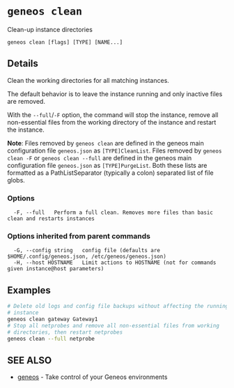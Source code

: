 # `geneos clean`

Clean-up instance directories

```text
geneos clean [flags] [TYPE] [NAME...]
```

## Details

Clean the working directories for all matching instances.

The default behavior is to leave the instance running and only inactive files
are removed.

With the `--full`/`-F` option, the command will stop the
instance, remove all non-essential files from the working
directory of the instance and restart the instance.

**Note**: Files removed by `geneos clean` are defined in the geneos main
configuration file `geneos.json` as `[TYPE]CleanList`. Files removed by
`geneos clean -F` or `geneos clean --full` are defined in the geneos main
configuration file `geneos.json` as `[TYPE]PurgeList`. Both these lists are
formatted as a PathListSeparator (typically a colon) separated list of file
globs.

### Options

```text
  -F, --full   Perform a full clean. Removes more files than basic clean and restarts instances
```

### Options inherited from parent commands

```text
  -G, --config string   config file (defaults are $HOME/.config/geneos.json, /etc/geneos/geneos.json)
  -H, --host HOSTNAME   Limit actions to HOSTNAME (not for commands given instance@host parameters)
```

## Examples

```bash
# Delete old logs and config file backups without affecting the running
# instance
geneos clean gateway Gateway1
# Stop all netprobes and remove all non-essential files from working 
# directories, then restart netprobes
geneos clean --full netprobe

```

## SEE ALSO

* [geneos](geneos.md)	 - Take control of your Geneos environments
